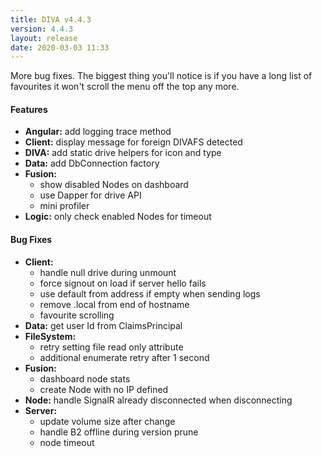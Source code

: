 ```yaml
---
title: DIVA v4.4.3
version: 4.4.3
layout: release
date: 2020-03-03 11:33
---
```


More bug fixes.
The biggest thing you'll notice is if you have a long list of favourites it won't scroll the menu off the top any more.

#### Features

* **Angular:** add logging trace method
* **Client:** display message for foreign DIVAFS detected
* **DIVA:** add static drive helpers for icon and type
* **Data:** add DbConnection factory
* **Fusion:**
  * show disabled Nodes on dashboard
  * use Dapper for drive API
  * mini profiler
* **Logic:** only check enabled Nodes for timeout

#### Bug Fixes

* **Client:**
  * handle null drive during unmount
  * force signout on load if server hello fails
  * use default from address if empty when sending logs
  * remove .local from end of hostname
  * favourite scrolling
* **Data:** get user Id from ClaimsPrincipal
* **FileSystem:**
  * retry setting file read only attribute
  * additional enumerate retry after 1 second
* **Fusion:**
  * dashboard node stats
  * create Node with no IP defined
* **Node:** handle SignalR already disconnected when disconnecting
* **Server:**
  * update volume size after change
  * handle B2 offline during version prune
  * node timeout